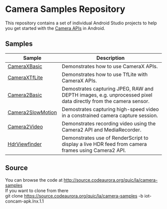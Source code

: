 # Camera Samples Repository

This repository contains a set of individual Android Studio projects to help you get
started with the [Camera APIs](https://developer.android.com/guide/topics/media/camera) in Android.

## Samples

| Sample                                    | Description  |
| ----------------------------------------- | ------------ |
| [CameraXBasic](CameraXBasic)              | Demonstrates how to use CameraX APIs. |
| [CameraXTfLite](CameraXTfLite)            | Demonstrates how to use TfLite with CameraX APIs. |
| [Camera2Basic](Camera2Basic)              | Demostrates capturing JPEG, RAW and DEPTH images, e.g. unprocessed pixel data directly from the camera sensor. |
| [Camera2SlowMotion](Camera2SlowMotion)    | Demostrates capturing high-speed video in a constrained camera capture session. |
| [Camera2Video](Camera2Video)              | Demonstrates recording video using the Camera2 API and MediaRecorder. |
| [HdrViewfinder](HdrViewfinder)            | Demonstrates use of RenderScript to display a live HDR feed from camera frames using Camera2 API. |

## Source

You can browse the code at http://source.codeaurora.org/quic/la/camera-samples  
If you want to clone from there  
git clone https://source.codeaurora.org/quic/la/camera-samples -b iot-concam-apk.lnx.1.1  
